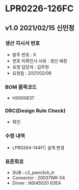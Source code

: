 # LPR0226-126FC

## v1.0 2021/02/15 신민정

### 생산 지시서 번호
* 발주 번호 : X
* 번호 미확인시 사유 : 생산 예정
* 요청 담당자 : 김주현
* 요청일 : 2021/02/08

###  BOM 품목코드
* H0000637

### DRC(Design Rule Check)
* 확인

### 수정 내역
* LPR0264-144FC 설계 변경

### 표준회로
* SUB : c2_pwm3ch_tr
* Connector : 20037WR-04
* Driver : NSI45020 63EA
